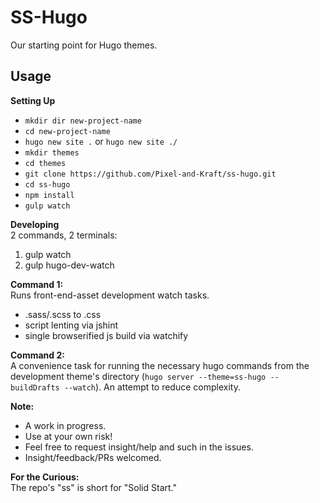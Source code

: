 # SS-Hugo

Our starting point for Hugo themes.

## Usage

**Setting Up**

- `mkdir dir new-project-name`
- `cd new-project-name`
- `hugo new site .` or `hugo new site ./`
- `mkdir themes`
- `cd themes`
- `git clone https://github.com/Pixel-and-Kraft/ss-hugo.git`
- `cd ss-hugo`
- `npm install`
- `gulp watch`

**Developing**  
2 commands, 2 terminals:
1. gulp watch
2. gulp hugo-dev-watch 

**Command 1:**  
Runs front-end-asset development watch tasks. 
- .sass/.scss to .css
- script lenting via jshint
- single browserified js build via watchify

**Command 2:**  
A convenience task for running the necessary hugo commands from the development theme's directory (`hugo server --theme=ss-hugo --buildDrafts --watch`). An attempt to reduce complexity. 

**Note:**  
- A work in progress. 
- Use at your own risk! 
- Feel free to request insight/help and such in the issues.
- Insight/feedback/PRs welcomed.

**For the Curious:**  
The repo's "ss" is short for "Solid Start."
